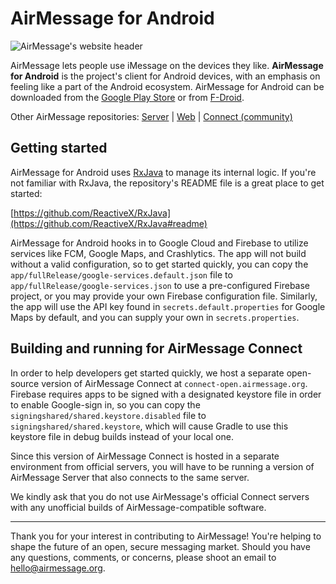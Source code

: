 # AirMessage for Android

![AirMessage's website header](README/hero.png)

AirMessage lets people use iMessage on the devices they like.
**AirMessage for Android** is the project's client for Android devices, with an emphasis on feeling like a part of the Android ecosystem.
AirMessage for Android can be downloaded from the [Google Play Store](https://play.google.com/store/apps/details?id=me.tagavari.airmessage) or from [F-Droid](https://f-droid.org/packages/me.tagavari.airmessage/).

Other AirMessage repositories:
[Server](https://github.com/airmessage/airmessage-server) |
[Web](https://github.com/airmessage/airmessage-web) |
[Connect (community)](https://github.com/airmessage/airmessage-connect-java)

## Getting started

AirMessage for Android uses [RxJava](https://github.com/ReactiveX/RxJava) to manage its internal logic.
If you're not familiar with RxJava, the repository's README file is a great place to get started:

[https://github.com/ReactiveX/RxJava](https://github.com/ReactiveX/RxJava#readme)

AirMessage for Android hooks in to Google Cloud and Firebase to utilize services like FCM, Google Maps, and Crashlytics.
The app will not build without a valid configuration, so to get started quickly, you can copy the `app/fullRelease/google-services.default.json` file to `app/fullRelease/google-services.json` to use a pre-configured Firebase project, or you may provide your own Firebase configuration file.
Similarly, the app will use the API key found in `secrets.default.properties` for Google Maps by default, and you can supply your own in `secrets.properties`.

## Building and running for AirMessage Connect

In order to help developers get started quickly, we host a separate open-source version of AirMessage Connect at `connect-open.airmessage.org`.
Firebase requires apps to be signed with a designated keystore file in order to enable Google-sign in, so you can copy the `signingshared/shared.keystore.disabled` file to `signingshared/shared.keystore`, which will cause Gradle to use this keystore file in debug builds instead of your local one.

Since this version of AirMessage Connect is hosted in a separate environment from official servers, you will have to be running a version of AirMessage Server that also connects to the same server.

We kindly ask that you do not use AirMessage's official Connect servers with any unofficial builds of AirMessage-compatible software.

---

Thank you for your interest in contributing to AirMessage!
You're helping to shape the future of an open, secure messaging market.
Should you have any questions, comments, or concerns, please shoot an email to [hello@airmessage.org](mailto:hello@airmessage.org).
